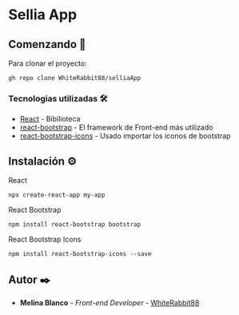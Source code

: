 # Sellia App



## Comenzando 🚀

Para clonar el proyecto: 
```
gh repo clone WhiteRabbit88/selliaApp
```


### Tecnologias utilizadas 🛠️

* [React](https://es.reactjs.org/) - Bibilioteca
* [react-bootstrap](https://react-bootstrap.github.io/) - El framework de Front-end más utilizado
* [react-bootstrap-icons](https://github.com/ismamz/react-bootstrap-icons) - Usado importar los íconos de bootstrap


## Instalación ⚙️

React
```
npx create-react-app my-app
```

React Bootstrap
```
npm install react-bootstrap bootstrap
```

React Bootstrap Icons
```
npm install react-bootstrap-icons --save
```


## Autor ✒️

* **Melina Blanco** - *Front-end Developer* - [WhiteRabbit88](https://github.com/WhiteRabbit88)
